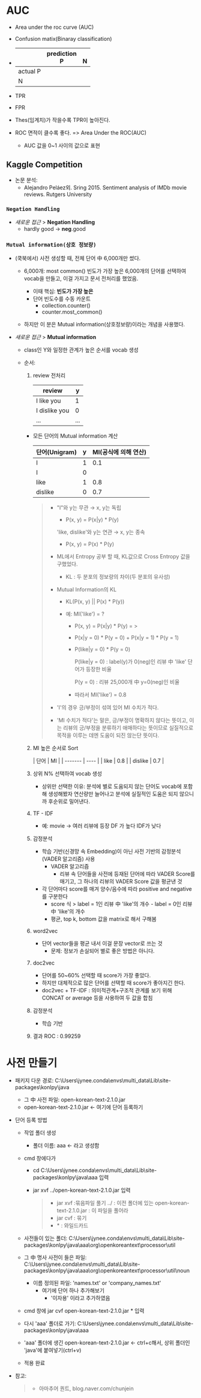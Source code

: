 

# AUC

* Area under the roc curve (AUC)

* Confusion matix(Binaray classification)

* |          | prediction<br />P | <br />N |
  | -------- | ----------------- | ------- |
  | actual P |                   |         |
  | N        |                   |         |

* TPR 
* FPR 

* Thes(임계치)가 작을수록 TPR이 높아진다.
* ROC 면적이 클수록 좋다. => Area Under the ROC(AUC)
  
  * AUC 값을 0~1 사이의 값으로 표현





## Kaggle Competition

* 논문 분석: 
  * Alejandro Peláez외. Sring 2015. Sentiment analysis of IMDb movie reviews. Rutgers University 



### `Negation Handling`

* *새로운 접근* > **Negation Handling**
  * hardly good → **neg**.good



### **`Mutual information(상호 정보량)`**

* (쿡북에서) 사전 생성할 때, 전체 단어 中 6,000개만 썼다.

  * 6,000개: most common() 빈도가 가장 높은 6,000개의 단어를 선택하여 vocab을 만들고, 이걸 가지고 문서 전처리를 했었음.
    * 이때 핵심: **빈도가 가장 높은**
    * 단어 빈도수를 수동 카운트
      * collection.counter()
      * counter.most_common()

  * 하지만 이 분은 Mutual information(상호정보량)이라는 개념을 사용했다.

* *새로운 접근* > **Mutual information**

  * class인 Y와 일정한 관계가 높은 순서를 vocab 생성

  * 순서:

    1. review 전처리

       | review        | y    |
       | ------------- | ---- |
       | I like you    | 1    |
       | I dislike you | 0    |
       | ...           | ...  |

    	

    * 모든 단어의 Mutual information 계산

      | 단어(Unigram) | y    | MI(공식에 의해 연산) |
      | ------------- | ---- | -------------------- |
      | I             | 1    | 0.1                  |
      | I             | 0    |                      |
      | like          | 1    | 0.8                  |
      | dislike       | 0    | 0.7                  |

      > * "I"와 y는 무관 → x, y는 독립
      >
      >   * P(x, y) = P(x|y) * P(y)
      >
      >   'like, dislike'와 y는 연관 → x, y는 종속 
      >
      >   * P(x, y) = P(x) * P(y)
      >
      > * ML에서 Entropy 공부 할 때, KL값으로 Cross Entropy 값을 구했었다.
      >
      >   * KL : 두 분포의 정보량의 차이(두 분포의 유사성)
      >
      > * Mutual Information의 KL
      >
      >   * KL(P(x, y) || P(x) * P(y))
      >
      >   * 예: MI('like') = ?
      >
      >     * P(x, y) = P(x|y) * P(y) = > 
      >
      >     * P(x|y = 0) * P(y = 0)  + P(x|y = 1) * P(y = 1)
      >
      >     * P(like|y = 0) * P(y = 0)
      >
      >       P(like|y = 0) : label(y)가 0(neg)인 리뷰 中 'like' 단어가 등장한 비율
      >
      >       P(y = 0) : 리뷰 25,000개 中 y=0(neg)인 비율
      >
      >     * 따라서 MI('like') = 0.8
      >
      > * 'I'의 경우 긍/부정이 섞여 있어 MI 수치가 적다. 
      >
      > * 'MI 수치가 적다'는 말은, 긍/부정이 명확하지 않다는 뜻이고, 이는 리뷰의 긍/부정을 분류하기 애매하다는 뜻이므로 실질적으로 목적을 이루는 데엔 도움이 되진 않는단 뜻이다.

    2. MI 높은 순서로 Sort

    	| 단어    | MI   |
    | ------- | ---- |
    | like    | 0.8  |
    | dislike | 0.7  |

    4. 상위 N% 선택하여 vocab 생성

       * 상위만 선택한 이유: 분석에 별로 도움되지 않는 단어도 vocab에 포함해 생성해봤자 연산량만 늘어나고 분석에 실질적인 도움은 되지 않으니까 후순위로 밀어낸다.
       
    4. TF - IDF

       * 예: movie → 여러 리뷰에 등장 DF 가 높다 IDF가 낮다

    5. 감정분석

       * 학습 기반(신경망 속 Embedding)이 아닌 사전 기반의 감정분석(VADER 알고리즘) 사용
         * VADER 알고리즘
           * 리뷰 속 단어들을 사전에 등재된 단어에 따라 VADER Score를 매기고, 그 하나의 리뷰의 VADER Score 값을 평균낸 것
       * 각 단어마다 score를 매겨 양수/음수에 따라 positive and negative를 구분한다
         * score 식 > label = 1인 리뷰 中 'like'의 개수 - label = 0인 리뷰 中 'like'의 개수
         * 평균, top k, bottom 값을 matrix로 해서 구해봄

    6. word2vec

       * 단어 vector들을 평균 내서 이걸 문장 vector로 쓰는 것
         * 문제: 정보가 손실되어 별로 좋은 방법은 아니다.

    7. doc2vec

       * 단어를 50~60% 선택할 때 score가 가장 좋았다.
       * 하지만 대체적으로 많은 단어를 선택할 때 score가 좋아지긴 한다.
       * doc2vec + TF-IDF : 의미적관계+구조적 관계를 보기 위해 CONCAT or average 등을 사용하여 두 값을 합침

    8. 감정분석

       * 학습 기반

    9. 결과 ROC : 0.99259

       









# 사전 만들기



* 패키지 다운 경로: C:\Users\jynee\.conda\envs\multi_data\Lib\site-packages\konlpy\java
  * 그 中 사전 파일: open-korean-text-2.1.0.jar
  * open-korean-text-2.1.0.jar ← 여기에 단어 등록하기

* 단어 등록 방법

  * 작업 폴더 생성

    * 폴더 이름: aaa ←  라고 생성함 

  * cmd 창에다가

    * cd C:\Users\jynee\.conda\envs\multi_data\Lib\site-packages\konlpy\java\aaa 입력

    * jar xvf ../open-korean-text-2.1.0.jar 입력

      > * jar xvf  :묶음파일 풀기
      >   ../ : 이전 폴더에 있는
      >   open-korean-text-2.1.0.jar : 이 파일을 풀어라
      > * jar cvf : 묶기
      > * \* : 와일드카드 

  * 사전들이 있는 폴더: C:\Users\jynee\.conda\envs\multi_data\Lib\site-packages\konlpy\java\aaa\org\openkoreantext\processor\util

  * 그 中 명사 사전이 들은 파일: C:\Users\jynee\.conda\envs\multi_data\Lib\site-packages\konlpy\java\aaa\org\openkoreantext\processor\util\noun

    * 이름 정의된 파일: 'names.txt' or 'company_names.txt'
      * 여기에 단어 하나 추가해보기
        * '이자용' 이라고 추가하였음

  * cmd 창에 jar cvf open-korean-text-2.1.0.jar * 입력

  * 다시 'aaa' 폴더로 가기: C:\Users\jynee\.conda\envs\multi_data\Lib\site-packages\konlpy\java\aaa

  * 'aaa' 폴더에 생긴 open-korean-text-2.1.0.jar ← ctrl+c해서, 상위 폴더인 'java'에 붙여넣기(ctrl+v)

  * 적용 완료







* 참고: 

  >* 아마추어 퀀트, blog.naver.com/chunjein
  >

